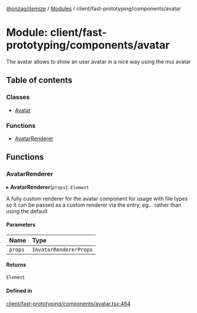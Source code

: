 [@onzag/itemize](../README.md) / [Modules](../modules.md) / client/fast-prototyping/components/avatar

# Module: client/fast-prototyping/components/avatar

The avatar allows to show an user avatar in a nice way using the mui avatar

## Table of contents

### Classes

- [Avatar](../classes/client_fast_prototyping_components_avatar.Avatar.md)

### Functions

- [AvatarRenderer](client_fast_prototyping_components_avatar.md#avatarrenderer)

## Functions

### AvatarRenderer

▸ **AvatarRenderer**(`props`): `Element`

A fully custom renderer for the avatar component for usage with file types
so it can be passed as a custom renderer via the entry, eg...
<Entry id="profile_picture" renderer={AvatarRenderer}/> rather
than using the default

#### Parameters

| Name | Type |
| :------ | :------ |
| `props` | `IAvatarRendererProps` |

#### Returns

`Element`

#### Defined in

[client/fast-prototyping/components/avatar.tsx:464](https://github.com/onzag/itemize/blob/73e0c39e/client/fast-prototyping/components/avatar.tsx#L464)
